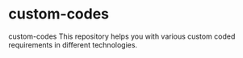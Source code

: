 # custom-codes
custom-codes
This repository helps you with various custom coded requirements in different technologies.
